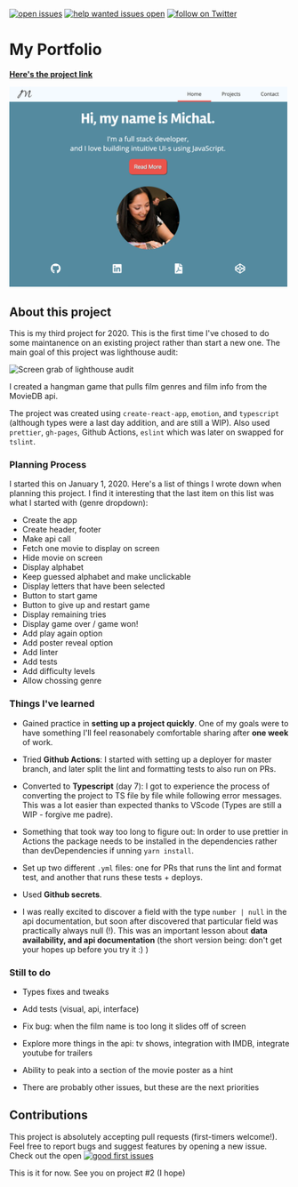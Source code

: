 [![open issues](https://img.shields.io/github/issues/zurda/portfolio.svg)](https://github.com/zurda/portfolio/issues) [![help wanted issues open](https://img.shields.io/github/issues/zurda/portfolio/help%20wanted.svg)](https://github.com/zurda/portfolio/issues?q=is%3Aissue+is%3Aopen+label%3A%22help+wanted%22) <a href="https://twitter.com/zur_da/follow?screen_name=zur_da">
    <img src="https://img.shields.io/twitter/follow/zur_da.svg?style=social&logo=twitter"
        alt="follow on Twitter">
</a>

# My Portfolio 

<strong><a href="https://zurda.github.io/portfolio/">Here's the project link</a></strong>

<img src="./portfolio-screen.png" 
alt="Screen grab of my portfolio" width="500" />

## About this project 

This is my third project for 2020. This is the first time I've chosed to do some maintanence on an existing project rather than start a new one. The main goal of this project was lighthouse audit: 

<img src="./audit-screen.png" 
alt="Screen grab of lighthouse audit" width="500" />


I created a hangman game that pulls film genres and film info from the MovieDB api. 

The project was created using `create-react-app`, `emotion`, and `typescript` (although types were a last day addition, and are still a WIP). Also used `prettier`, `gh-pages`, Github Actions, `eslint` which was later on swapped for `tslint`. 


### Planning Process

I started this on January 1, 2020. Here's a list of things I wrote down when planning this project. I find it interesting that the last item on this list was what I started with (genre dropdown):

- Create the app 
- Create header, footer
- Make api call 
- Fetch one movie to display on screen 
- Hide movie on screen 
- Display alphabet 
- Keep guessed alphabet and make unclickable 
- Display letters that have been selected 
- Button to start game 
- Button to give up and restart game 
- Display remaining tries 
- Display game over / game won! 
- Add play again option 
- Add poster reveal option 
- Add linter 
- Add tests 
- Add difficulty levels 
- Allow chossing genre 


### Things I've learned 

- Gained practice in **setting up a project quickly**. One of my goals were to have something I'll feel reasonabely comfortable sharing after **one week** of work.

- Tried **Github Actions**: I started with setting up a deployer for master branch, and later split the lint and formatting tests to also run on PRs.

- Converted to **Typescript** (day 7): I got to experience the process of converting the project to TS file by file while following error messages. This was a lot easier than expected thanks to VScode (Types are still a WIP - forgive me padre). 

- Something that took way too long to figure out: In order to use prettier in Actions the package needs to be installed in the dependencies rather than devDependencies if unning `yarn install`. 

- Set up two different `.yml` files: one for PRs that runs the lint and format test, and another that runs these tests + deploys. 

- Used **Github secrets**. 

- I was really excited to discover a field with the type `number | null` in the api documentation, but soon after discovered that particular field was practically always null (!). This was an important lesson about **data availability, and api documentation** (the short version being: don't get your hopes up before you try it :) )

### Still to do

- Types fixes and tweaks

- Add tests (visual, api, interface)

- Fix bug: when the film name is too long it slides off of screen

- Explore more things in the api: tv shows, integration with IMDB, integrate youtube for trailers

- Ability to peak into a section of the movie poster as a hint 

- There are probably other issues, but these are the next priorities


## Contributions

This project is absolutely accepting pull requests (first-timers welcome!). Feel free to report bugs and suggest features by opening a new issue. Check out the open [![good first issues](https://img.shields.io/github/issues/zurda/hangman-react/good%20first%20issue.svg)](https://github.com/zurda/hangman-react/issues?q=is%3Aissue+is%3Aopen+label%3A%22good+first%22%issue)


This is it for now. See you on project #2 (I hope)
